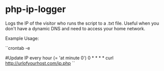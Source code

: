 # php-ip-logger

Logs the IP of the visitor who runs the script to a .txt file.
Useful when you don't have a dynamic DNS and need to access your home network.

Example Usage: 

``crontab -e

#Update IP every hour (= 'at minute 0')
0 * * * * curl http://urlofyourhost.com/ip.php ``

